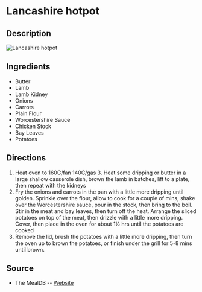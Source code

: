 # Lancashire hotpot

## Description
![Lancashire hotpot](https://www.themealdb.com/images/media/meals/uttrxw1511637813.jpg "Lancashire hotpot")

## Ingredients
- Butter
- Lamb
- Lamb Kidney
- Onions
- Carrots
- Plain Flour
- Worcestershire Sauce
- Chicken Stock
- Bay Leaves
- Potatoes

## Directions
1. Heat oven to 160C/fan 140C/gas 3. Heat some dripping or butter in a large shallow casserole dish, brown the lamb in batches, lift to a plate, then repeat with the kidneys
2. Fry the onions and carrots in the pan with a little more dripping until golden. Sprinkle over the flour, allow to cook for a couple of mins, shake over the Worcestershire sauce, pour in the stock, then bring to the boil. Stir in the meat and bay leaves, then turn off the heat. Arrange the sliced potatoes on top of the meat, then drizzle with a little more dripping. Cover, then place in the oven for about 1½ hrs until the potatoes are cooked
3. Remove the lid, brush the potatoes with a little more dripping, then turn the oven up to brown the potatoes, or finish under the grill for 5-8 mins until brown.

## Source

- The MealDB -- [Website](https://themealdb.com/)
